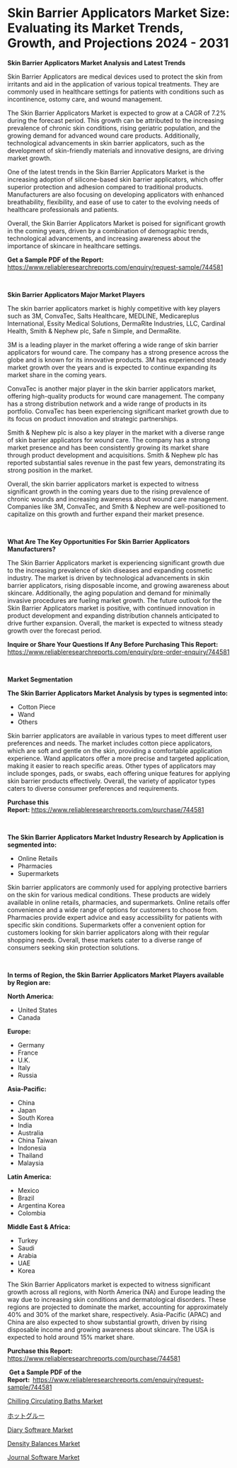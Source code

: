 <p><h1>Skin Barrier Applicators Market Size: Evaluating its Market Trends, Growth, and Projections 2024 - 2031</h1></p><p><strong>Skin Barrier Applicators Market Analysis and Latest Trends</strong></p>
<p><p>Skin Barrier Applicators are medical devices used to protect the skin from irritants and aid in the application of various topical treatments. They are commonly used in healthcare settings for patients with conditions such as incontinence, ostomy care, and wound management.</p><p>The Skin Barrier Applicators Market is expected to grow at a CAGR of 7.2% during the forecast period. This growth can be attributed to the increasing prevalence of chronic skin conditions, rising geriatric population, and the growing demand for advanced wound care products. Additionally, technological advancements in skin barrier applicators, such as the development of skin-friendly materials and innovative designs, are driving market growth.</p><p>One of the latest trends in the Skin Barrier Applicators Market is the increasing adoption of silicone-based skin barrier applicators, which offer superior protection and adhesion compared to traditional products. Manufacturers are also focusing on developing applicators with enhanced breathability, flexibility, and ease of use to cater to the evolving needs of healthcare professionals and patients.</p><p>Overall, the Skin Barrier Applicators Market is poised for significant growth in the coming years, driven by a combination of demographic trends, technological advancements, and increasing awareness about the importance of skincare in healthcare settings.</p></p>
<p><strong>Get a Sample PDF of the Report:&nbsp;</strong> <a href="https://www.reliableresearchreports.com/enquiry/request-sample/744581">https://www.reliableresearchreports.com/enquiry/request-sample/744581</a></p>
<p>&nbsp;</p>
<p><strong>Skin Barrier Applicators Major Market Players</strong></p>
<p><p>The skin barrier applicators market is highly competitive with key players such as 3M, ConvaTec, Salts Healthcare, MEDLINE, Medicareplus International, Essity Medical Solutions, DermaRite Industries, LLC, Cardinal Health, Smith & Nephew plc, Safe n Simple, and DermaRite.</p><p>3M is a leading player in the market offering a wide range of skin barrier applicators for wound care. The company has a strong presence across the globe and is known for its innovative products. 3M has experienced steady market growth over the years and is expected to continue expanding its market share in the coming years.</p><p>ConvaTec is another major player in the skin barrier applicators market, offering high-quality products for wound care management. The company has a strong distribution network and a wide range of products in its portfolio. ConvaTec has been experiencing significant market growth due to its focus on product innovation and strategic partnerships.</p><p>Smith & Nephew plc is also a key player in the market with a diverse range of skin barrier applicators for wound care. The company has a strong market presence and has been consistently growing its market share through product development and acquisitions. Smith & Nephew plc has reported substantial sales revenue in the past few years, demonstrating its strong position in the market.</p><p>Overall, the skin barrier applicators market is expected to witness significant growth in the coming years due to the rising prevalence of chronic wounds and increasing awareness about wound care management. Companies like 3M, ConvaTec, and Smith & Nephew are well-positioned to capitalize on this growth and further expand their market presence.</p></p>
<p>&nbsp;</p>
<p><strong>What Are The Key Opportunities For Skin Barrier Applicators Manufacturers?</strong></p>
<p><p>The Skin Barrier Applicators market is experiencing significant growth due to the increasing prevalence of skin diseases and expanding cosmetic industry. The market is driven by technological advancements in skin barrier applicators, rising disposable income, and growing awareness about skincare. Additionally, the aging population and demand for minimally invasive procedures are fueling market growth. The future outlook for the Skin Barrier Applicators market is positive, with continued innovation in product development and expanding distribution channels anticipated to drive further expansion. Overall, the market is expected to witness steady growth over the forecast period.</p></p>
<p><strong>Inquire or Share Your Questions If Any Before Purchasing This Report:</strong> <a href="https://www.reliableresearchreports.com/enquiry/pre-order-enquiry/744581">https://www.reliableresearchreports.com/enquiry/pre-order-enquiry/744581</a></p>
<p>&nbsp;</p>
<p><strong>Market Segmentation</strong></p>
<p><strong>The Skin Barrier Applicators Market Analysis by types is segmented into:</strong></p>
<p><ul><li>Cotton Piece</li><li>Wand</li><li>Others</li></ul></p>
<p><p>Skin barrier applicators are available in various types to meet different user preferences and needs. The market includes cotton piece applicators, which are soft and gentle on the skin, providing a comfortable application experience. Wand applicators offer a more precise and targeted application, making it easier to reach specific areas. Other types of applicators may include sponges, pads, or swabs, each offering unique features for applying skin barrier products effectively. Overall, the variety of applicator types caters to diverse consumer preferences and requirements.</p></p>
<p><strong>Purchase this Report:&nbsp;</strong><a href="https://www.reliableresearchreports.com/purchase/744581">https://www.reliableresearchreports.com/purchase/744581</a></p>
<p>&nbsp;</p>
<p><strong>The Skin Barrier Applicators Market Industry Research by Application is segmented into:</strong></p>
<p><ul><li>Online Retails</li><li>Pharmacies</li><li>Supermarkets</li></ul></p>
<p><p>Skin barrier applicators are commonly used for applying protective barriers on the skin for various medical conditions. These products are widely available in online retails, pharmacies, and supermarkets. Online retails offer convenience and a wide range of options for customers to choose from. Pharmacies provide expert advice and easy accessibility for patients with specific skin conditions. Supermarkets offer a convenient option for customers looking for skin barrier applicators along with their regular shopping needs. Overall, these markets cater to a diverse range of consumers seeking skin protection solutions.</p></p>
<p>&nbsp;</p>
<p><strong>In terms of Region, the Skin Barrier Applicators Market Players available by Region are:</strong></p>
<p>
    <p> <strong> North America: </strong>
        <ul>
            <li>United States</li>
            <li>Canada</li>
        </ul>
        </p> 
    <p> <strong> Europe: </strong>
        <ul>
            <li>Germany</li>
            <li>France</li>
            <li>U.K.</li>
            <li>Italy</li>
            <li>Russia</li>
        </ul>
        </p> 
    <p> <strong> Asia-Pacific: </strong>
        <ul>
            <li>China</li>
            <li>Japan</li>
            <li>South Korea</li>
            <li>India</li>
            <li>Australia</li>
            <li>China Taiwan</li>
            <li>Indonesia</li>
            <li>Thailand</li>
            <li>Malaysia</li>
        </ul>
        </p> 
    <p> <strong> Latin America: </strong>
        <ul>
            <li>Mexico</li>
            <li>Brazil</li>
            <li>Argentina Korea</li>
            <li>Colombia</li>
        </ul>
        </p> 
    <p> <strong> Middle East & Africa: </strong>
        <ul>
            <li>Turkey</li>
            <li>Saudi</li>
            <li>Arabia</li>
            <li>UAE</li>
            <li>Korea</li>
        </ul>
    </p>
    </p>
<p><p>The Skin Barrier Applicators market is expected to witness significant growth across all regions, with North America (NA) and Europe leading the way due to increasing skin conditions and dermatological disorders. These regions are projected to dominate the market, accounting for approximately 40% and 30% of the market share, respectively. Asia-Pacific (APAC) and China are also expected to show substantial growth, driven by rising disposable income and growing awareness about skincare. The USA is expected to hold around 15% market share.</p></p>
<p><strong>Purchase this Report: </strong><a href="https://www.reliableresearchreports.com/purchase/744581">https://www.reliableresearchreports.com/purchase/744581</a></p>
<p>&nbsp;<strong>Get a Sample PDF of the Report:&nbsp;&nbsp;</strong><a href="https://www.reliableresearchreports.com/enquiry/request-sample/744581">https://www.reliableresearchreports.com/enquiry/request-sample/744581</a></p>
<p><strong></strong></p>
<p><p><a href="https://github.com/sonuprakash1/Market-Research-Report-List-1/blob/main/chilling-circulating-baths-market.md">Chilling Circulating Baths Market</a></p><p><a href="https://github.com/adcxff01450218/Market-Research-Report-List-1/blob/main/2011622186714.md">ホットグルー</a></p><p><a href="https://flame-sidecar-702.notion.site/Diary-Software-Market-Analysis-and-Market-Size-Global-Industry-Overview-Market-Segmentation-and-Fo-ecc2634c51e045ffbbad559d034cb003">Diary Software Market</a></p><p><a href="https://github.com/Whitneyboyettebo9kiw7yr13/Market-Research-Report-List-1/blob/main/density-balances-market.md">Density Balances Market</a></p><p><a href="https://full-wildebeest-80b.notion.site/Journal-Software-Market-Research-Report-Provides-Critical-Insights-that-can-help-Shape-Business-Deve-c1e1706ef8cc457aa3239698a7e6f809">Journal Software Market</a></p></p>